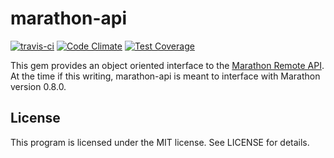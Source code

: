 marathon-api
============

[![travis-ci](https://travis-ci.org/felixb/marathon-api.png?branch=master)](https://travis-ci.org/felixb/marathon-api) [![Code Climate](https://codeclimate.com/github/felixb/marathon-api/badges/gpa.svg)](https://codeclimate.com/github/felixb/marathon-api) [![Test Coverage](https://codeclimate.com/github/felixb/marathon-api/badges/coverage.svg)](https://codeclimate.com/github/felixb/marathon-api)

This gem provides an object oriented interface to the [Marathon Remote API][1]. At the time if this writing, marathon-api is meant to interface with Marathon version 0.8.0.

License
-------

This program is licensed under the MIT license. See LICENSE for details.

[1]: https://mesosphere.github.io/marathon/docs/rest-api.html

